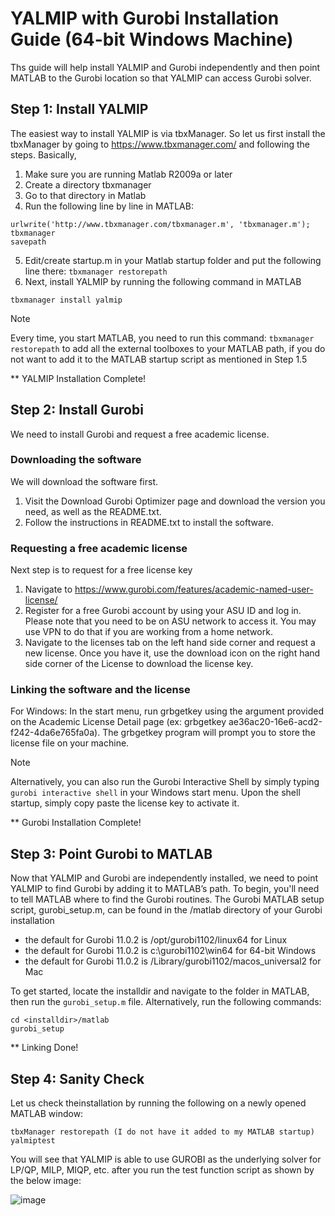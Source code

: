 # YALMIP with Gurobi Installation Guide (64-bit Windows Machine)
Ths guide will help install YALMIP and Gurobi independently and then point MATLAB to the Gurobi location so that YALMIP can access Gurobi solver.

## Step 1: Install YALMIP
The easiest way to install YALMIP is via tbxManager. So let us first install the tbxManager by going to https://www.tbxmanager.com/ and following the steps. Basically, 
1. Make sure you are running Matlab R2009a or later
2. Create a directory tbxmanager
3. Go to that directory in Matlab
4. Run the following line by line in MATLAB:
```
urlwrite('http://www.tbxmanager.com/tbxmanager.m', 'tbxmanager.m');
tbxmanager
savepath
```
5. Edit/create startup.m in your Matlab startup folder and put the following line there:
`tbxmanager restorepath`
6. Next, install YALMIP by running the following command in MATLAB
```
tbxmanager install yalmip
```
> [!NOTE]
> Every time, you start MATLAB, you need to run this command: `tbxmanager restorepath` to add all the external toolboxes to your MATLAB path, if you do not want to add it to the MATLAB startup script as mentioned in Step 1.5

** YALMIP Installation Complete!

## Step 2: Install Gurobi 
We need to install Gurobi and request a free academic license. 

### Downloading the software
We will download the software first.
1.	Visit the Download Gurobi Optimizer page and download the version you need, as well as the README.txt.
2.	Follow the instructions in README.txt to install the software.
   
### Requesting a free academic license
Next step is to request for a free license key
1.	Navigate to https://www.gurobi.com/features/academic-named-user-license/
2.	Register for a free Gurobi account by using your ASU ID and log in. Please note that you need to be on ASU network to access it. You may use VPN to do that if you are working from a home network. 
3.	Navigate to the licenses tab on the left hand side corner and request a new license. Once you have it, use the download icon on the right hand side corner of the License to download the license key. 

### Linking the software and the license
For Windows: In the start menu, run grbgetkey using the argument provided on the Academic License Detail page (ex: grbgetkey ae36ac20-16e6-acd2-f242-4da6e765fa0a). The grbgetkey program will prompt you to store the license file on your machine. 

>[!NOTE]
>Alternatively, you can also run the Gurobi Interactive Shell by simply typing `gurobi interactive shell` in your Windows start menu. Upon the shell startup, simply copy paste the license key to activate it.

** Gurobi Installation Complete!

## Step 3: Point Gurobi to MATLAB 
Now that YALMIP and Gurobi are independently installed, we need to point YALMIP to find Gurobi by adding it to MATLAB’s path. To begin, you'll need to tell MATLAB where to find the Gurobi routines. The Gurobi MATLAB setup script, gurobi_setup.m, can be found in the <installdir>/matlab directory of your Gurobi installation
+ the default <installdir> for Gurobi 11.0.2 is /opt/gurobi1102/linux64 for Linux
+ the default <installdir> for Gurobi 11.0.2 is c:\gurobi1102\win64 for 64-bit Windows
+ the default <installdir> for Gurobi 11.0.2 is /Library/gurobi1102/macos_universal2 for Mac

To get started, locate the installdir and navigate to the folder in MATLAB, then run the `gurobi_setup.m` file. Alternatively, run the following commands:
```
cd <installdir>/matlab
gurobi_setup
```
** Linking Done!

## Step 4: Sanity Check
Let us check theinstallation by running the following on a newly opened MATLAB window:
```
tbxManager restorepath (I do not have it added to my MATLAB startup)
yalmiptest
```
You will see that YALMIP is able to use GUROBI as the underlying solver for LP/QP, MILP, MIQP, etc. after you run the test function script as shown by the below image:

![image](https://github.com/user-attachments/assets/e2bdd9ba-4c47-48bf-8ea2-4f3cf59a43e0)
